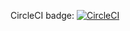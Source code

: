 CircleCI badge: [![CircleCI](https://circleci.com/gh/techs-blueprint/basic-ci-cd.svg?style=svg)](https://circleci.com/gh/techs-blueprint/basic-ci-cd)
